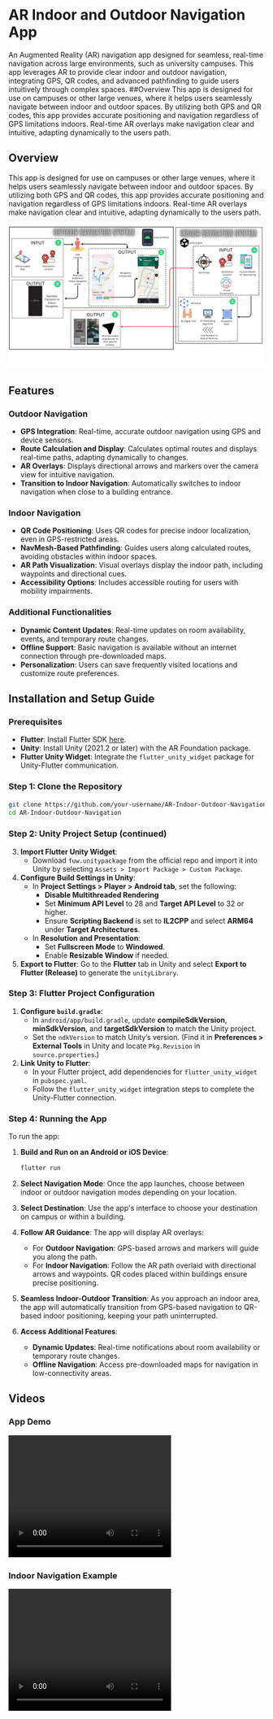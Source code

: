# AR Indoor and Outdoor Navigation App

An Augmented Reality (AR) navigation app designed for seamless, real-time navigation across large environments, such as university campuses. This app leverages AR to provide clear indoor and outdoor navigation, integrating GPS, QR codes, and advanced pathfinding to guide users intuitively through complex spaces.
##Overview
This app is designed for use on campuses or other large venues, where it helps users seamlessly navigate between indoor and outdoor spaces. By utilizing both GPS and QR codes, this app provides accurate positioning and navigation regardless of GPS limitations indoors. Real-time AR overlays make navigation clear and intuitive, adapting dynamically to the users path.

## Overview
This app is designed for use on campuses or other large venues, where it helps users seamlessly navigate between indoor and outdoor spaces. By utilizing both GPS and QR codes, this app provides accurate positioning and navigation regardless of GPS limitations indoors. Real-time AR overlays make navigation clear and intuitive, adapting dynamically to the users path.

<img src="Archietechture diagramn.jpg"/>

## Features

### Outdoor Navigation
- **GPS Integration**: Real-time, accurate outdoor navigation using GPS and device sensors.
- **Route Calculation and Display**: Calculates optimal routes and displays real-time paths, adapting dynamically to changes.
- **AR Overlays**: Displays directional arrows and markers over the camera view for intuitive navigation.
- **Transition to Indoor Navigation**: Automatically switches to indoor navigation when close to a building entrance.

### Indoor Navigation
- **QR Code Positioning**: Uses QR codes for precise indoor localization, even in GPS-restricted areas.
- **NavMesh-Based Pathfinding**: Guides users along calculated routes, avoiding obstacles within indoor spaces.
- **AR Path Visualization**: Visual overlays display the indoor path, including waypoints and directional cues.
- **Accessibility Options**: Includes accessible routing for users with mobility impairments.

### Additional Functionalities
- **Dynamic Content Updates**: Real-time updates on room availability, events, and temporary route changes.
- **Offline Support**: Basic navigation is available without an internet connection through pre-downloaded maps.
- **Personalization**: Users can save frequently visited locations and customize route preferences.

## Installation and Setup Guide

### Prerequisites
- **Flutter**: Install Flutter SDK [here](https://flutter.dev/docs/get-started/install).
- **Unity**: Install Unity (2021.2 or later) with the AR Foundation package.
- **Flutter Unity Widget**: Integrate the `flutter_unity_widget` package for Unity-Flutter communication.

### Step 1: Clone the Repository
```bash
git clone https://github.com/your-username/AR-Indoor-Outdoor-Navigation.git
cd AR-Indoor-Outdoor-Navigation
```
### Step 2: Unity Project Setup (continued)
3. **Import Flutter Unity Widget**:
   - Download `fuw.unitypackage` from the official repo and import it into Unity by selecting `Assets > Import Package > Custom Package`.
4. **Configure Build Settings in Unity**:
   - In **Project Settings > Player > Android tab**, set the following:
     - **Disable Multithreaded Rendering**
     - Set **Minimum API Level** to 28 and **Target API Level** to 32 or higher.
     - Ensure **Scripting Backend** is set to **IL2CPP** and select **ARM64** under **Target Architectures**.
   - In **Resolution and Presentation**:
     - Set **Fullscreen Mode** to **Windowed**.
     - Enable **Resizable Window** if needed.
5. **Export to Flutter**: Go to the **Flutter** tab in Unity and select **Export to Flutter (Release)** to generate the `unityLibrary`.

### Step 3: Flutter Project Configuration
1. **Configure `build.gradle`**:
   - In `android/app/build.gradle`, update **compileSdkVersion**, **minSdkVersion**, and **targetSdkVersion** to match the Unity project.
   - Set the `ndkVersion` to match Unity’s version. (Find it in **Preferences > External Tools** in Unity and locate `Pkg.Revision` in `source.properties`.)
2. **Link Unity to Flutter**:
   - In your Flutter project, add dependencies for `flutter_unity_widget` in `pubspec.yaml`.
   - Follow the `flutter_unity_widget` integration steps to complete the Unity-Flutter connection.

### Step 4: Running the App
To run the app:
1. **Build and Run on an Android or iOS Device**:
   ```bash
   flutter run
   ```
2. **Select Navigation Mode**: Once the app launches, choose between indoor or outdoor navigation modes depending on your location. 

3. **Select Destination**: Use the app's interface to choose your destination on campus or within a building.

4. **Follow AR Guidance**: The app will display AR overlays:
   - For **Outdoor Navigation**: GPS-based arrows and markers will guide you along the path.
   - For **Indoor Navigation**: Follow the AR path overlaid with directional arrows and waypoints. QR codes placed within buildings ensure precise positioning.

5. **Seamless Indoor-Outdoor Transition**: As you approach an indoor area, the app will automatically transition from GPS-based navigation to QR-based indoor positioning, keeping your path uninterrupted.

6. **Access Additional Features**:
   - **Dynamic Updates**: Real-time notifications about room availability or temporary route changes.
   - **Offline Navigation**: Access pre-downloaded maps for navigation in low-connectivity areas.
## Videos
<h3>App Demo</h3>
<video width="320" height="240" controls>
  <source src="video1.mp4" type="video/mp4">
  Your browser does not support the video tag.
</video>

<h3>Indoor Navigation Example</h3>
<video width="320" height="240" controls>
  <source src="video2.mp4" type="video/mp4">
  Your browser does not support the video tag.
</video>
